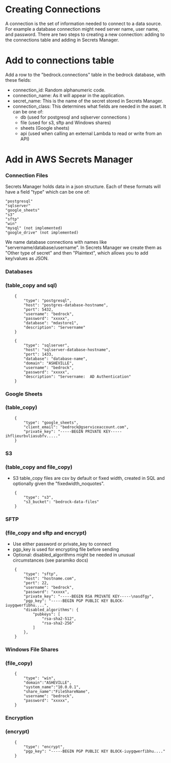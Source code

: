 # Creating Connections
A connection is the set of information needed to connect to a data source. For example a database connection might need server name, user name, and password.
There are two steps to creating a new connection: adding to the connections table and adding in Secrets Manager.
# Add to connections table
Add a row to the "bedrock.connections" table in the bedrock database, with these fields:
- connection_id: Random alphanumeric code.
- connection_name: As it will appear in the application.
- secret_name: This is the name of the secret stored in Secrets Manager.
- connection_class: This determines what fields are needed in the asset. It can be one of:
  - db (used for postgresql and sqlserver connections )
  - file (used for s3, sftp and Windows shares)
  - sheets (Google sheets)
  - api (used when calling an external Lambda to read or write from an API)

# Add in AWS Secrets Manager

### Connection Files
Secrets Manager holds data in a json structure. Each of these formats will have a field "type" which can be one of:

    "postgresql"
    "sqlserver"
    "google_sheets"
    "s3"
    "sftp"
    "win"
    "mysql" (not implemented)
    "google_drive" (not implemented)
    
We name database connections with names like "servername/database/username".
In Secrets Manager we create them as "Other type of secret" and then "Plaintext", which allows you to add key/values as JSON.

### Databases
### (table_copy and sql)
```
    {
        "type": "postgresql",
        "host": "postgres-database-hostname",
        "port": 5432,
        "username": "bedrock",
        "password": "xxxxx",
        "database": "mdastore1",
        "description": "Servername"
    }
    
    {
        "type": "sqlserver",
        "host": "sqlserver-database-hostname",
        "port": 1433,
        "database": "database-name",
        "domain": "ASHEVILLE",
        "username": "bedrock",
        "password": "xxxxx",
        "description": "Servername:  AD Authentication"
    }
```
### Google Sheets
### (table_copy)
```
    {
        "type": "google_sheets",
        "client_email": "bedrock@gserviceaccount.com",
        "private_key": "-----BEGIN PRIVATE KEY-----ihflieurbvliasubfv....."
    }
```
### S3
### (table_copy and file_copy) 
- S3 table_copy files are csv by default or fixed width, created in SQL and optionally given the "fixedwidth_noquotes".
```
    {
        "type": "s3",
        "s3_bucket": "bedrock-data-files"
    }
```
### SFTP
### (file_copy and sftp and encrypt)
- Use either password or private_key to connect
- pgp_key is used for encrypting file before sending
- Optional: disabled_algorithms might be needed in unusual circumstances (see paramiko docs)
```
    {
        "type": "sftp",
        "host": "hostname.com",
        "port": 22,
        "username": "bedrock",
        "password": "xxxxx",
        "private_key": "-----BEGIN RSA PRIVATE KEY-----\nasdfgy",
        "pgp_key": "-----BEGIN PGP PUBLIC KEY BLOCK-iuygqwerfibhu....",
        "disabled_algorithms": {
            "pubkeys": [
                "rsa-sha2-512",
                "rsa-sha2-256"
            ]
        },
    }
```
### Windows File Shares
### (file_copy)
```
    {
        "type": "win",
        "domain":"ASHEVILLE",
        "system_name":"10.0.0.1",
        "share_name":"FileShareName",
        "username": "bedrock",
        "password": "xxxxx",
    }
```

### Encryption
### (encrypt)
```
    {
        "type": "encrypt",
        "pgp_key": "-----BEGIN PGP PUBLIC KEY BLOCK-iuygqwerfibhu...."
    }
```

